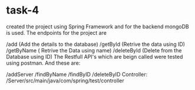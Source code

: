 # task-4
created the project using Spring Framework and for the backend mongoDB is used. The endpoints for the project are

/add (Add the details to the database)
/getById (Retrive the data using ID)
/getByName ( Retrive the Data using name)
/deleteById (Delete from the Database using ID)
The Restfull API's which are beign called were tested using postman. And these are:

/addServer
/findByName
/findByID
/deleteByID
Controller: /Server/src/main/java/com/spring/test/controller
